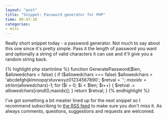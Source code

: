 ```yaml
---
layout: "post"
title: "Snippet: Password generator for PHP"
time: 00:47:38
categories:
- misc
---
```

Really short snippet today - a password generator. Not much to say about this one since it's pretty simple. Pass it the length of password you want and optionally a string of valid characters it can use and it'll give you a random string back.

{% highlight php startinline %}
function GeneratePassword($len, $allowedchars = false)
{
  if ($allowedchars === false)
    $allowedchars = 'abcdefghijklmnopqrstuvwxyz01234567890';
  $retval = '';
  $maxidx = strlen($allowedchars)-1;
  for ($i = 0; $i < $len; $i++)
  {
    $retval .= $allowedchars[rand(0,$maxidx)];
  }
  return $retval;
}
{% endhighlight %}

I've got something a bit meatier lined up for the next snippet so I recommend subscribing to <a href="http://feeds.feedburner.com/Stut">the RSS feed</a> to make sure you don't miss it. As always comments, questions, suggestions and requests are welcomed.
